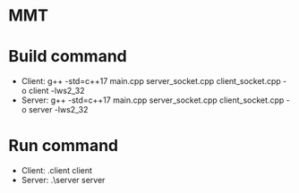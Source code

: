 # MMT 

# Build command
- Client: g++ -std=c++17 main.cpp server_socket.cpp client_socket.cpp -o client -lws2_32
- Server: g++ -std=c++17 main.cpp server_socket.cpp client_socket.cpp -o server -lws2_32
# Run command
- Client: \.client client
- Server: .\server server